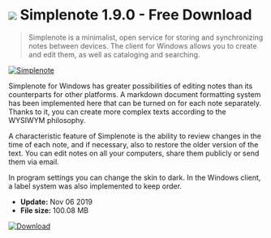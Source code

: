 # ![](https://cdn.softexe.net/static/icon/win.gif) Simplenote 1.9.0 - Free Download

> Simplenote is a minimalist, open service for storing and synchronizing notes between devices. The client for Windows allows you to create and edit them, as well as cataloging and searching.

[![Simplenote](https://gallery.dpcdn.pl/imgc/Tools/66983/g_-_420x350_1.5_-_x20160405134956_0.png)](https://softexe.net/win/business/organizer/simplenote:apah.html)

Simplenote for Windows has greater possibilities of editing notes than its counterparts for other platforms. A markdown document formatting system has been implemented here that can be turned on for each note separately. Thanks to it, you can create more complex texts according to the WYSIWYM philosophy. 
 
 
 A characteristic feature of Simplenote is the ability to review changes in the time of each note, and if necessary, also to restore the older version of the text. You can edit notes on all your computers, share them publicly or send them via email. 
 
 
 In program settings you can change the skin to dark. In the Windows client, a label system was also implemented to keep order.


- **Update:** Nov 06 2019
- **File size:** 100.08 MB

[![Download](https://cdn.softexe.net/static/img/download.png)](https://softexe.net/win/business/organizer/simplenote:apah.html)

